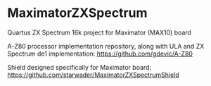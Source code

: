 # MaximatorZXSpectrum
Quartus ZX Spectrum 16k project for Maximator (MAX10) board

A-Z80 processor implementation repository, along with ULA and ZX Spectrum de1 implementation:
https://github.com/gdevic/A-Z80

Shield designed specifically for Maximator board:
https://github.com/starwader/MaximatorZXSpectrumShield

